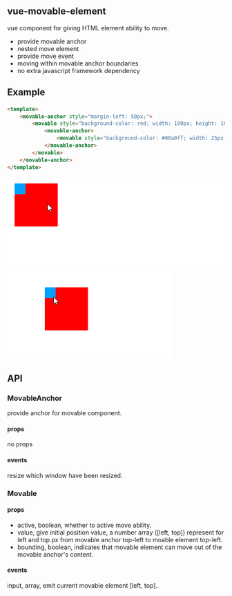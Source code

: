 ## vue-movable-element 

vue component for giving HTML element ability to move.
- provide movable anchor
- nested move element
- provide move event
- moving within movable anchor boundaries
- no extra javascript framework dependency

## Example

```html
<template>
    <movable-anchor style="margin-left: 50px;">
        <movable style="background-color: red; width: 100px; height: 100px;">
            <movable-anchor>
                <movable style="background-color: #00a0ff; width: 25px; height: 25px;"></movable>
            </movable-anchor>
        </movable>
    </movable-anchor>
</template>
```

![example](./example.gif)

![example2](./example1.gif)

## API

### MovableAnchor

provide anchor for movable component.

#### props

no props

#### events

resize which window have been resized.

### Movable

#### props

- active, boolean, whether to active move ability.
- value, give initial position value, a number array ([left, top]) represent for left and top px from movable anchor top-left to moable element top-left.
- bounding, boolean, indicates that movable element can move out of the movable anchor's content.

#### events

input, array, emit current movable element [left, top].
